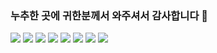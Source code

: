 ### 누추한 곳에 귀한분께서 와주셔서 감사합니다 👋





<img src = "https://img.shields.io/badge/Java-ED8B00?style=for-the-badge&logo=openjdk&logoColor=white"/>
<img src = "https://img.shields.io/badge/JavaScript-F7DF1E?style=for-the-badge&logo=JavaScript&logoColor=white"/>
<img src = "https://img.shields.io/badge/Python-3776AB?style=for-the-badge&logo=python&logoColor=white"/>
<img src = "https://img.shields.io/badge/HTML-239120?style=for-the-badge&logo=html5&logoColor=white"/>
<img src = "https://img.shields.io/badge/CSS-239120?&style=for-the-badge&logo=css3&logoColor=white"/>
<img src = "https://img.shields.io/badge/Android-3DDC84?style=for-the-badge&logo=android&logoColor=white"/>
<img src = "https://img.shields.io/badge/MySQL-00000F?style=for-the-badge&logo=mysql&logoColor=white"/>
<img src = "https://img.shields.io/badge/Flask-000000?style=for-the-badge&logo=flask&logoColor=white"/>
<!--
**bbmini96/bbmini96** is a ✨ _special_ ✨ repository because its `README.md` (this file) appears on your GitHub profile.

Here are some ideas to get you started:

- 🔭 I’m currently working on ...
- 🌱 I’m currently learning ...
- 👯 I’m looking to collaborate on ...
- 🤔 I’m looking for help with ...
- 💬 Ask me about ...
- 📫 How to reach me: ...
- 😄 Pronouns: ...
- ⚡ Fun fact: ...
-->
